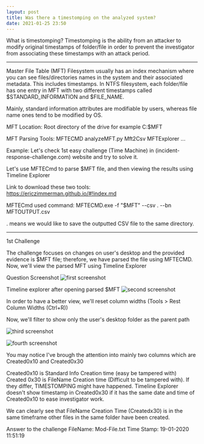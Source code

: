 ```yaml
---
layout: post
title: Was there a timestomping on the analyzed system?
date: 2021-01-25 23:50
---
```


What is timestomping?
Timestomping is the ability from an attacker to modify original timestamps of folder/file in order to prevent the investigator from associating these timestamps with an attack period.

***
Master File Table (MFT)
Filesystem usually has an index mechanism where you can see files/directories names in the system and their associated metadata. This includes timestamps.
In NTFS filesystem, each folder/file has one entry in MFT with two different timestamps called $STANDARD_INFORMATION and $FILE_NAME.

Mainly, standard information attributes are modifiable by users, whereas file name ones tend to be modified by OS.

MFT Location: Root directory of the drive for example C:\$MFT

MFT Parsing Tools: 
MFTECMD
analyzeMFT.py
Mft2Csv
MFTExplorer
...

Example:
Let's check 1st easy challenge (Time Machine) in (incident-response-challenge.com) website and try to solve it.

Let's use MFTECmd to parse $MFT file, and then viewing the results using Timeline Explorer

Link to download these two tools: https://ericzimmerman.github.io/#!index.md


MFTECmd used command:
MFTECMD.exe -f "$MFT" --csv . --bn MFTOUTPUT.csv

. means we would like to save the outputted CSV file to the same directory.

---

1st Challenge

The challenge focuses on changes on user's desktop and the provided evidence is $MFT file; 
therefore, we have parsed the file using MFTECMD. Now, we'll view the parsed MFT using Timeline Explorer

Question Screenshot
![first screenshot]({{site.baseurl}}/assets/images/210125-1.png)

Timeline explorer after opening parsed $MFT
![second screenshot]({{site.baseurl}}/assets/images/210125-2.png)

In order to have a better view, we'll reset column widths (Tools > Rest Column Widths (Ctrl+R))

Now, we'll filter to show only the user's desktop folder as the parent path


![third screenshot]({{site.baseurl}}/assets/images/210125-3.png)

![fourth screenshot]({{site.baseurl}}/assets/images/210125-4.png)

You may notice I've brough the attention into mainly two columns which are Created0x10 and Created0x30

Created0x10 is Standard Info Creation time (easy be tampered with)
Created 0x30 is FileName Creation time (Difficult to be tampered with).
If they differ, TIMESTOMPING might have happened.
Timeline Explorer doesn't show timestamp in Created0x30 if it has the same date and time of Created0x10 to ease investigator work.
	
We can clearly see that FileName Creation Time (Createdx30) is in  the same timeframe other files in the same folder have been created. 
	
Answer to the challenge
FileName: Mod-File.txt
Time Stamp: 19-01-2020 11:51:19
	

